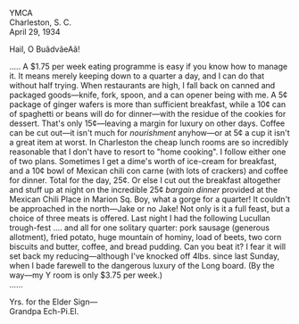 YMCA  
Charleston, S. C.  
April 29, 1934

Hail, O BuãdvãeAã!

..... A $1.75 per week eating programme is easy if you know how to manage it. It means merely keeping down to a quarter a day, and I can do that without half trying. When restaurants are high, I fall back on canned and packaged goods—knife, fork, spoon, and a can opener being with me. A 5¢ package of ginger wafers is more than sufficient breakfast, while a 10¢ can of spaghetti or beans will do for dinner—with the residue of the cookies for dessert. That's only 15¢—leaving a margin for luxury on other days. Coffee can be cut out—it isn't much for *nourishment* anyhow—or at 5¢ a cup it isn't a great item at worst. In Charleston the cheap lunch rooms are so incredibly reasonable that I don't have to resort to "home cooking". I follow either one of two plans. Sometimes I get a dime's worth of ice-cream for breakfast, and a 10¢ bowl of Mexican chili con carne (with lots of crackers) and coffee for dinner. Total for the day, 25¢. Or else I cut out the breakfast altogether and stuff up at night on the incredible 25¢ *bargain dinner* provided at the Mexican Chili Place in Marion Sq. Boy, what a gorge for a quarter! It couldn't be approached in the north—Jake or no Jake! Not only is it a full feast, but a choice of three meats is offered. Last night I had the following Lucullan trough-fest .... and all for one solitary quarter: pork sausage (generous allotment), fried potato, huge mountain of hominy, load of beets, two corn biscuits and butter, coffee, and bread pudding. Can you beat it? I fear it will set back my reducing—although I've knocked off 4lbs. since last Sunday, when I bade farewell to the dangerous luxury of the Long board. (By the way—my Y room is only $3.75 per week.)  
......

Yrs. for the Elder Sign—  
Grandpa Ech-Pi.El.
